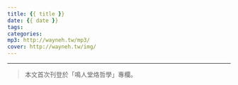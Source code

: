 ```yaml
---
title: {{ title }}
date: {{ date }}
tags:
categories:
mp3: http://wayneh.tw/mp3/
cover: http://wayneh.tw/img/
---
```


<!--more-->

---

> 本文首次刊登於「鳴人堂烙哲學」專欄。
